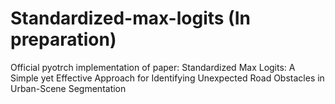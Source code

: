 # Standardized-max-logits (In preparation)
Official pyotrch implementation of paper: Standardized Max Logits: A Simple yet Effective Approach for Identifying Unexpected Road Obstacles in Urban-Scene Segmentation
